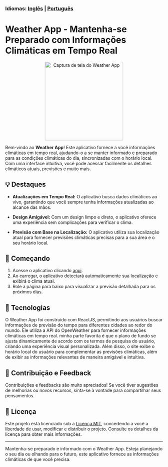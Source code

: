### Idiomas: [Inglês](README_en.md) | [Português](README.md)

# Weather App - Mantenha-se Preparado com Informações Climáticas em Tempo Real

<p align="center">
  <img src="https://user-images.githubusercontent.com/112256751/262828521-32e57244-4013-49d1-ae17-fcb0b3e6f2ec.JPG" width="250" alt="Captura de tela do Weather App"/>
</p>

Bem-vindo ao **Weather App**! Este aplicativo fornece a você informações climáticas em tempo real, ajudando-o a se manter informado e preparado para as condições climáticas do dia, sincronizadas com o horário local. Com uma interface intuitiva, você pode acessar facilmente os detalhes climáticos atuais, previsões e muito mais.

## 💡 Destaques

- **Atualizações em Tempo Real:** O aplicativo busca dados climáticos ao vivo, garantindo que você sempre tenha informações atualizadas ao alcance das mãos.
  
- **Design Amigável:** Com um design limpo e direto, o aplicativo oferece uma experiência sem complicações para verificar o clima.

- **Previsão com Base na Localização:** O aplicativo utiliza sua localização atual para fornecer previsões climáticas precisas para a sua área e o seu horário local.

## 🚀 Começando

1. Acesse o aplicativo clicando [aqui](https://weather-app-react-jeanlamego.vercel.app/).
2. Ao carregar, o aplicativo detectará automaticamente sua localização e exibirá o clima atual.
3. Role a página para baixo para visualizar a previsão detalhada para os próximos dias.

## 📜 Tecnologias

O Weather App foi construído com ReactJS, permitindo aos usuários buscar informações de previsão do tempo para diferentes cidades ao redor do mundo. Ele utiliza a API do OpenWeather para fornecer informações climáticas em tempo real. minha parte favorita é que o plano de fundo se ajusta dinamicamente de acordo com os termos de pesquisa do usuário, criando uma experiência visual personalizada. Além disso, o site exibe o horário local do usuário para complementar as previsões climáticas, além de exibir as informações relevantes de maneira amigável e intuitiva.

## 🙌 Contribuição e Feedback

Contribuições e feedbacks são muito apreciados! Se você tiver sugestões de melhorias ou novos recursos, sinta-se à vontade para compartilhar seus pensamentos.

## 📝 Licença

Este projeto está licenciado sob a [Licença MIT](LICENSE), concedendo a você a liberdade de usar, modificar e distribuir o projeto. Consulte os detalhes da licença para obter mais informações.

---

Mantenha-se preparado e informado com o Weather App. Esteja planejando o seu dia ou olhando para o futuro, este aplicativo fornece as informações climáticas de que você precisa.
